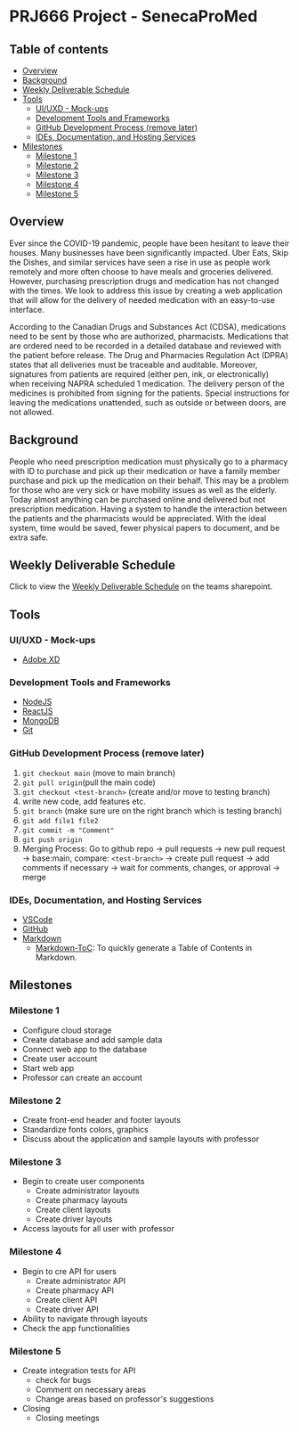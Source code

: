 # PRJ666 Project - SenecaProMed

## Table of contents

- [Overview](#overview)
- [Background](#background)
- [Weekly Deliverable Schedule](#weekly-deliverable-schedule)
- [Tools](#tools)
  - [UI/UXD - Mock-ups](#uiuxd---mock-ups)
  - [Development Tools and Frameworks](#development-tools-and-frameworks)
  - [GitHub Development Process (remove later)](#github-development-process-remove-later)
  - [IDEs, Documentation, and Hosting Services](#ides-documentation-and-hosting-services)
- [Milestones](#milestones)
  - [Milestone 1](#milestone-1)
  - [Milestone 2](#milestone-2)
  - [Milestone 3](#milestone-3)
  - [Milestone 4](#milestone-4)
  - [Milestone 5](#milestone-5)

## Overview

Ever since the COVID-19 pandemic, people have been hesitant to leave their houses. Many businesses have been significantly impacted. Uber Eats, Skip the Dishes, and similar services have seen a rise in use as people work remotely and more often choose to have meals and groceries delivered. However, purchasing prescription drugs and medication has not changed with the times. We look to address this issue by creating a web application that will allow for the delivery of needed medication with an easy-to-use interface.

According to the Canadian Drugs and Substances Act (CDSA), medications need to be sent by those who are authorized, pharmacists. Medications that are ordered need to be recorded in a detailed database and reviewed with the patient before release. The Drug and Pharmacies Regulation Act (DPRA) states that all deliveries must be traceable and auditable. Moreover, signatures from patients are required (either pen, ink, or electronically) when receiving NAPRA scheduled 1 medication. The delivery person of the medicines is prohibited from signing for the patients. Special instructions for leaving the medications unattended, such as outside or between doors, are not allowed.

## Background

People who need prescription medication must physically go to a pharmacy with ID to purchase and pick up their medication or have a family member purchase and pick up the medication on their behalf. This may be a problem for those who are very sick or have mobility issues as well as the elderly. Today almost anything can be purchased online and delivered but not prescription medication.
Having a system to handle the interaction between the patients and the pharmacists would be appreciated. With the ideal system, time would be saved, fewer physical papers to document, and be extra safe.

## Weekly Deliverable Schedule

Click to view the [Weekly Deliverable Schedule](https://seneca.sharepoint.com/:x:/r/sites/2023WinterPRJ666NAAProjectImplementationcopy/_layouts/15/Doc.aspx?action=edit&sourcedoc=%7Bd1649f49-b9ef-4213-8a1b-b955fb3a7386%7D&wdOrigin=TEAMS-ELECTRON.teamsSdk.openFilePreview&wdExp=TEAMS-CONTROL&web=1) on the teams sharepoint.

## Tools

### UI/UXD - Mock-ups

- [Adobe XD](https://www.adobe.com/ca/products/xd.html)

### Development Tools and Frameworks

- [NodeJS](https://nodejs.org/en/)
- [ReactJS](https://reactjs.org/)
- [MongoDB](https://www.mongodb.com/)
- [Git](https://git-scm.com/)

### GitHub Development Process (remove later)
1. `git checkout main` (move to main branch)
2. `git pull origin`(pull the main code)
3. `git checkout <test-branch>` (create and/or move to testing branch)
4. write new code, add features etc.
5. `git branch` (make sure ure on the right branch which is testing branch)
6. `git add file1 file2`
7. `git commit -m "Comment"`
8. `git push origin`
9. Merging Process: 
    Go to github repo &rarr; pull requests &rarr; new pull request &rarr; base:main, compare: `<test-branch>` &rarr; create pull request &rarr; add comments if necessary &rarr; wait for comments, changes, or approval &rarr; merge

### IDEs, Documentation, and Hosting Services

- [VSCode](https://code.visualstudio.com/)
- [GitHub](https://github.com/)
- [Markdown](https://www.markdownguide.org/basic-syntax/)
  - [Markdown-ToC](https://luciopaiva.com/markdown-toc/): To quickly generate a Table of Contents in Markdown.

## Milestones

### Milestone 1  

- Configure cloud storage
- Create database and add sample data
- Connect web app to the database
- Create user account
- Start web app
- Professor can create an account

### Milestone 2

- Create front-end header and footer layouts
- Standardize fonts colors, graphics
- Discuss about the application and sample layouts with professor

### Milestone 3

- Begin to create user components
  - Create administrator layouts
  - Create pharmacy layouts
  - Create client layouts
  - Create driver layouts
- Access layouts for all user with professor

### Milestone 4

- Begin to cre API for users
  - Create administrator API
  - Create pharmacy API
  - Create client API
  - Create driver API
- Ability to navigate through layouts
- Check the app functionalities

### Milestone 5

- Create integration tests for API
  - check for bugs
  - Comment on necessary areas
  - Change areas based on professor's suggestions
- Closing
  - Closing meetings
  